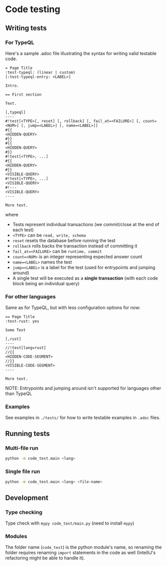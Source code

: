 # Code testing

## Writing tests

### For TypeQL

Here's a sample .adoc file illustrating the syntax for writing valid testable code.

```adoc
= Page Title
:test-typeql: (linear | custom)
[:test-typeql-entry: <LABEL>] 

Intro.

== First section

Text. 

[,typeql]
----
#!test[<TYPE>[, reset] [, rollback] [, fail_at=<FAILURE>] [, count=<NUM>] [, jump=<LABEL>] [, name=<LABEL>]]
#{{
<HIDDEN-QUERY>
#}}
#{{
<HIDDEN-QUERY>
#}}
#!test[<TYPE>, ...]
#{{
<HIDDEN-QUERY>
#}}
<VISIBLE-QUERY>
#!test[<TYPE>, ...]
<VISIBLE-QUERY>
#!---
<VISIBLE-QUERY>
----

More text.
```

where
* Tests represent individual transactions (we commit/close at the end of each test)
* `<TYPE>` can be `read, write, schema` 
* `reset` resets the database before running the test
* `rollback` rolls backs the transaction instead of committing it
* `fail_at=<FAILURE>` can be `runtime, commit`
* `count=<NUM>` is an integer representing expected answer count
* `name=<LABEL>` names the test
* `jump=<LABEL>` is a label for the test (used for entrypoints and jumping around)
* A single test will be executed as a **single transaction** (with each code block being an individual query)

### For other languages

Same as for TypeQL, but with less configuration options for now:
```adoc
== Page Title
:test-rust: yes

Some Text

[,rust]
----
//!test[lang=rust]
//{{
<HIDDEN-CODE-SEGMENT>
//}}
<VISIBLE-CODE-SEGMENT>
----

More text.
```

NOTE: Entrypoints and jumping around isn't supported for languages other than TypeQL

### Examples

See examples in `./tests/` for how to write testable examples in `.adoc` files.

## Running tests

### Multi-file run

```bash
python -m code_test.main <lang>     
```

### Single file run

```bash
python -m code_test.main <lang> <file-name>    
```

## Development

### Type checking

Type check with `mypy code_test/main.py` (need to install `mypy`)

### Modules

The folder name (`code_test`) is the python module's name, so renaming the folder requires renaming `import` statements in the code as well (IntelliJ's refactoring might be able to handle it).
